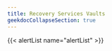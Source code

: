 ```yaml
---
title: Recovery Services Vaults
geekdocCollapseSection: true
---
```


{{< alertList name="alertList" >}}